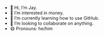 - 👋 Hi, I’m Jay.
- 👀 I’m interested in money.
- 🌱 I’m currently learning how to use GitHub.
- 💞️ I’m looking to collaborate on anything.
- 😄 Pronouns: he/him

<!---
JayJPatel223/JayJPatel223 is a ✨ special ✨ repository because its `README.md` (this file) appears on your GitHub profile.
You can click the Preview link to take a look at your changes.
--->
